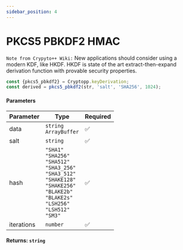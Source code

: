 ```yaml
---
sidebar_position: 4
---
```


# PKCS5 PBKDF2 HMAC

`Note from Crypyto++ Wiki:` New applications should consider using a modern KDF, like HKDF. HKDF is state of the art extract-then-expand derivation function with provable security properties.

```js
const {pkcs5_pbkdf2} = Cryptopp.keyDerivation;
const derived = pkcs5_pbkdf2(str, 'salt', 'SHA256', 1024);
```

#### Parameters

| Parameter  | Type                                             | Required |
| ---------- | ------------------------------------------------ | -------- |
| data       | `string` <br/> `ArrayBuffer`                     | ✅       |
| salt       | `string`                                         | ✅       |
| hash       | `"SHA1"` <br/> `"SHA256"` <br/> `"SHA512"` <br/>  `"SHA3_256"`  <br/> `"SHA3_512"` <br/>  `"SHAKE128"` <br/> `"SHAKE256"` <br/> `"BLAKE2b"` <br/>  `"BLAKE2s"` <br/>  `"LSH256"` <br/>  `"LSH512"` <br/>  `"SM3"`              | ✅       |
| iterations | `number`                                         | ✅       |

#### Returns: `string`
